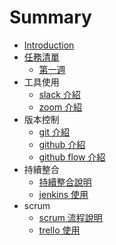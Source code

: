 # Summary

* [Introduction](README.md)
* [任務清單](missions.md)
   * [第一週](week1md.md)
* 工具使用
   * [slack 介紹](slack.md)
   * [zoom 介紹](zoom.md)
* 版本控制
   * [git 介紹](git.md)
   * [github 介紹](github.md)
   * [github flow 介紹](github_flow.md)
* 持續整合
   * [持續整合說明](CI.md)
   * [jenkins 使用](jenkins.md)
* scrum
   * [scrum 流程說明](scrum.md)
   * [trello 使用](trello.md)

